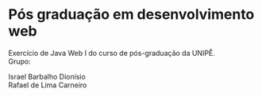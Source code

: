 # Pós graduação em desenvolvimento web</br>
Exercício de Java Web I do curso de pós-graduação da UNIPÊ.</br>
Grupo:</br>

Israel Barbalho Dionísio</br>
Rafael de Lima Carneiro
